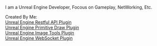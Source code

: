 I am a Unreal Engine Developer, Focous on Gameplay, NetWorking, Etc. 

Created By Me:   
[Unreal Engine Restful API Plugin](https://www.unrealengine.com/marketplace/en-US/product/restful-api-json-web-token-http)  
[Unreal Engine Primitive Draw Plugin](https://www.unrealengine.com/marketplace/zh-CN/product/primitive-draw-line-geometry)     
[Unreal Engine Image Tools Plugin](https://www.unrealengine.com/marketplace/zh-CN/product/image-tools)  
[Unreal Engine WebSocket Plugin](https://www.unrealengine.com/marketplace/zh-CN/product/websocket)   
